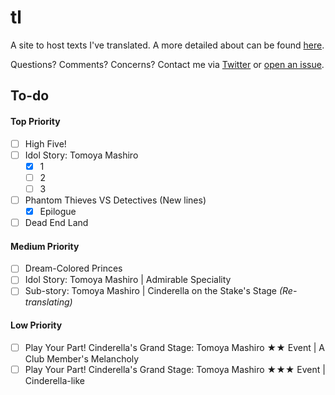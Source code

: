 # tl

A site to host texts I've translated. A more detailed about can be found [here](https://watatomo.github.io/tl/about).

Questions? Comments? Concerns? Contact me via [Twitter](https://twitter.com/riamuyumemi) or [open an issue](https://github.com/watatomo/tl/issues).

## To-do

#### Top Priority

- [ ] High Five!
- [ ] Idol Story: Tomoya Mashiro
  - [x] 1
  - [ ] 2
  - [ ] 3
- [ ] Phantom Thieves VS Detectives (New lines)
  - [x] Epilogue
- [ ] Dead End Land

#### Medium Priority

- [ ] Dream-Colored Princes
- [ ] Idol Story: Tomoya Mashiro | Admirable Speciality
- [ ] Sub-story: Tomoya Mashiro | Cinderella on the Stake's Stage *(Re-translating)*

#### Low Priority

- [ ] Play Your Part! Cinderella's Grand Stage: Tomoya Mashiro ★★ Event | A Club Member's Melancholy
- [ ] Play Your Part! Cinderella's Grand Stage: Tomoya Mashiro ★★★ Event | Cinderella-like
